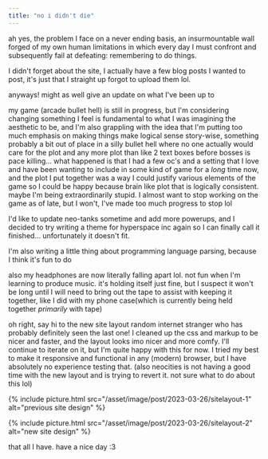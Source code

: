 ```yaml
---
title: "no i didn't die"
---
```


ah yes, the problem I face on a never ending basis, an insurmountable wall forged of my own human limitations in which every day I must confront and subsequently fail at defeating: remembering to do things. 

I didn't forget about the site, I actually have a few blog posts I wanted to post, it's just that I straight up forgot to upload them lol. 

anyways! might as well give an update on what I've been up to

my game (arcade bullet hell) is still in progress, but I'm considering changing something I feel is fundamental to what I was imagining the aesthetic to be, and I'm also grappling with the idea that I'm putting too much emphasis on making things make logical sense story-wise, something probably a bit out of place in a silly bullet hell where no one actually would care for the plot and any more plot than like 2 text boxes before bosses is pace killing... what happened is that I had a few oc's and a setting that I love and have been wanting to include in some kind of game for a *long* time now, and the plot I put together was a way I could justify various elements of the game so I could be happy because brain like plot that is logically consistent. maybe I'm being extraordinarily stupid. I almost want to stop working on the game as of late, but I won't, I've made too much progress to stop lol

I'd like to update neo-tanks sometime and add more powerups, and I decided to try writing a theme for hyperspace inc again so I can finally call it finished... unfortunately it doesn't fit. 

I'm also writing a little thing about programming language parsing, because I think it's fun to do

also my headphones are now literally falling apart lol. not fun when I'm learning to produce music. it's holding itself just fine, but I suspect it won't be long until I will need to bring out the tape to assist with keeping it together, like I did with my phone case(which is currently being held together *primarily* with tape)

oh right, say hi to the new site layout random internet stranger who has probably definitely seen the last one! I cleaned up the css and markup to be nicer and faster, and the layout looks imo nicer and more comfy. I'll continue to iterate on it, but I'm quite happy with this for now. I tried my best to make it responsive and functional in any (modern) browser, but I have absolutely no experience testing that. (also neocities is not having a good time with the new layout and is trying to revert it. not sure what to do about this lol)

{% include picture.html src="/asset/image/post/2023-03-26/sitelayout-1" alt="previous site design" %}

{% include picture.html src="/asset/image/post/2023-03-26/sitelayout-2" alt="new site design" %}

that all I have. have a nice day :3


